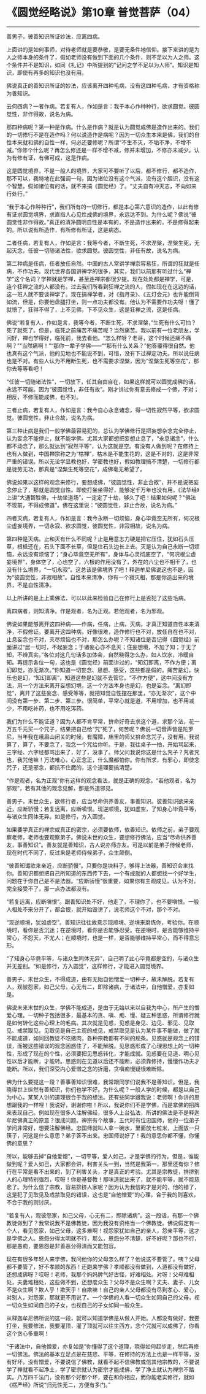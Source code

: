 # 《圆觉经略说》第10章 普觉菩萨（04）

------

善男子，彼善知识所证妙法，应离四病。

上面讲的是如何事师，对待老师就是要恭敬，是要无条件地信仰。接下来讲的是为人之师本身的条件了，假如老师没有做到下面的几个条件，则不足以为人之师。这个条件并不是知识，如同《礼记》中所提到的“记问之学不足以为人师”。知识是知识，即使有再多的知识也没有用。

佛说真正的善知识所证的妙法，应该离开四种毛病，没有这四种毛病，才有资格称为善知识。

云何四病？一者作病。若复有人，作如是言：我于本心作种种行，欲求圆觉。彼圆觉性，非作得故，说名为病。

那四种病呢？第一种是作病。什么是作病？就是认为圆觉成佛是造作出来的。我们的一切修行不是在造作吗？何以说造作是病呢？因为一切众生本来是佛，我们的自性本来就和佛的自性一样，何必还要修呢？所谓“不生不灭，不垢不净，不增不减。”你修个什么呢？再怎么修还是一样不增不减，修并未增加，不修亦未减少。认为有修有证，有佛可成，这是作病。

这是圆觉境界，不是一般人的境界，大家可不要听了以后，都不修行，都不造作，那不可以，我特地在此强调一句，因为诸位没有这个气派，没有这个胆识，没有这个智慧。假如诸位有的话，就不来搞《圆觉经》了。“丈夫自有冲天志，不向如来行处行。”

“我于本心作种种行”，我们所有的一切修行，都是本心第六意识的造作，以此有修有证求圆觉境界，求直指人心见性成佛的境界，永远达不到。为什么呢？佛说“彼圆觉性非作得故。”真正的清净圆明自性是本有的，不是造作出来的，不是修得起来的。所以说有所造作，有所修有所证，这是病态。

二者任病，若复有人，作如是言：我等今者，不断生死，不求涅槃，涅槃生死，无起灭念，任彼一切随诸法性，欲求圆觉。彼圆觉性，非任有故，说名为病。

第二种病是任病，任者放任自然。中国的古人常讲学禅宗容易狂，所谓的狂就是任病，不作功夫。现代世界各国讲禅学的很多，其实，我们以前那有听过什么“禅学”这个名词？学禅就是学禅，甚至连禅宗都很少提。现在处处都是禅学，可是，连个狂禅之流的人都没有。过去我们所看到狂禅之流的人，假如现在在这边的话，这一班人就不要谈禅学了。现在搞禅学者，对《指月录》、《五灯会元》也许能倒背如流，但是，你要他盘腿打坐，则一点功夫都没有。他认为不需要作功夫呀！懂了就悟了，狂得不得了，上不见佛，下不见众生，这是狂禅之流，这是任病。

佛说“若复有人，作如是言，我等今者，不断生死，不求涅槃，”生死有什么可怕？死了就死了。但是，临死之前痛苦不痛苦呢？当然痛苦。我以前有一位老朋友，学问好，禅也学得好，临死前，我去看他。“怎么样呀？老哥，这个时候还痛不痛啊？”“当然痛啊！”“那你一辈子学佛——”“那有什么关系？”他答覆得很自然。他也真有这个气派，他的见地也不能说不到，可惜，没有下过禅定功夫。所以说任病也是不对。有些人认为不用断生死，也不需要求涅槃，因为“涅槃生死等空花”，那你去等等看吧！

“任彼一切随诸法性”，一切放下，任其自由自在，如果这样就可以圆觉成佛的话，永远不可能。因为“彼圆觉性，非任有故”。刚才讲过你有意去修成一个佛，不对；相反，不修而能成佛，也不对。

三者止病，若复有人，作如是言：我今自心永息诸念，得一切性寂然平等，欲求圆觉。彼圆觉性，非止合故，说名为病。

第三种止病是我们一般学佛最容易犯的，总认为学佛修行是把妄想杂念完全停止，认为妄念不能停止，就不能学佛。尤其大家都想把妄想止息了，“永息诸念”，什么都不动念了，那么就达到“寂然平等”，认为这就是空。有没有人做到呢？在修持上也有人做到，中国禅宗称之为“枯禅”，枯木是不能生花的，这是不对的，这是非常严重的错误。所以无论学显教也好，学密教也好，假如教理搞不清楚，一切修行都是徒劳无功，那真是“涅槃生死等空花”，成佛毫无希望了。

佛说如果以这样的观念来修行，要想成佛，“彼圆觉性，非止合故”，并不是说把妄念停止了，那就是圆觉自性。即使打坐坐得好，能够定千万年也没有用，《法华经》上讲“大通智胜佛，十劫坐道场”，一定定了十劫，够久了吧！结果如何呢？“佛法不现前，不得成佛道”。佛在这里说：“彼圆觉性，非止合故，说名为病。”

四者灭病，若复有人，作如是言：我今永断一切烦恼，身心毕竟空无所有，何况根尘虚妄境界，一切永寂、欲求圆觉，彼圆觉性，非寂相故，说名为病。

第四种是灭病。止和灭有什么不同呢？止是用意志力硬是把它压住，犹如石头压草，根柢还在，石头下面不长草，但是住石头边长上去。灭是认为自己永断一切烦恼，永远没有烦恼了；“身心毕竟空无所有”，身体与心灵彻底空了，“何况根尘虚妄境界”，身体空了，心也空了，六根的作用没有了，外在的六尘也不相干了，也没有什么境界，“一切永寂”。这总该是佛境界了吧！释迦牟尼佛说这也不是，因为“彼圆觉性，非寂相故”。自性本来清净，你有一个寂灭相，那是你造出来的境界，不是自性清净。

以上所讲的是上上乘佛法，可以以此来检验自己在修行上是否犯了这些毛病。

离四病者，则知清净。作是观者，名为正观。若他观者，名为邪观。

佛说如果能够离开这四种病——作病，任病，止病，灭病，才真正知道自性本来清净，不假修证。要离开这四种病，好像很难，造作修行也不对，放任自在也不对，止息妄念也不对，灭尽烦恼也不对，那怎么办呢？不知诸位是否记得《圆觉经》前面讲过“居一切时，不起妄念；于诸妄心亦不息灭；住妄想境，不加了知；于无了知，不辨真实。”各位对这几句话多加体会，自然晓得怎么办，如人饮水，冷暖自知。再提示各位一句，这也是《圆觉经》前面讲过的，“知幻即离，不作方便；离幻即觉，亦无渐次。”你知道一切妄念、思想、感受，这些都是假的，痛苦是幻，快乐也是幻，“知幻即离”，知道这些是幻就不去管它。“不作方便”，这中间没有方法，用一个方法来离开妄想幻境，这一个方法本身也是幻，也是妄念。“离幻即觉”，离开了这些妄念、感受等等，就把知觉自性摆在那里，“亦无渐次”，这个中间没有第一步、第二步、第三步。很简单，平常心就是道，不用增加，也不用减少，不用吃补药，也不用吃泻药。

我们为什么不能证道？因为人都不肯平常，拚命好奇去求这个道，求那个法，花一万五千元买一个咒子，结果把自己给“咒”死了，何苦呢？佛说一切音声皆是陀罗尼，当年我在峨眉山闭关的时候，有魔障，庙里的师父拚命念咒子，没有用。我说算了，算了，不要念了，我念一个咒给你听。于是，我往桌子一拍，开始骂起来，三字经、六字经都骂出来了，好了，没事了。师父问我说你这是什么咒子？咒者咒也，我咒他嘛！万法唯心，心正念正，什么魔都怕你。你有所求，有邪心，即使念咒子，还是邪念，都抗不住魔的，这个道理要搞清楚。

“作是观者，名为正观”你有这样的观念看法，就是正确的观念。“若他观者，名为邪观”，若有其他的观念见解，那是外道邪见。

善男子，末世众生，欲修行者，应当尽命供养善友，事善知识。彼善知识欲来亲近，应断骄慢；若复远离，应断嗔恨。现逆顺境，犹如虚空，了知身心毕竟平等，与诸众生同体无异。如是修行，方入圆觉。

如果要学真正的禅宗或真正的密宗，必须要依师，依善知识。依师之前，弟子要观察老师，老师也要观察弟子。佛说末世的众生，要想修行佛法，应当“尽命供养善友，事善知识”。善友就是善知识，古人说亦师亦友。可是以前是弟子侍候老师，现在时代不同了，反过来是老师侍候弟子，众生颠倒。

“彼善知谶欲来亲近，应断骄慢”。只要你是块料子，够得上法器，善知识会来找你。善知识都想把自己所知道的东西传下去，一个有成就的人都想找一个好学生，问题在于你自己是不是法器。“应断骄慢”很重要，如果你有主观成见，认为不对，完全接受不了，那一点办法都没有。

“若复远离，应断嗔恨”。跟善知识处不好，他走了，不理你了，也不要嗔恨。一般人相处不来分开了，都会恨，就开始毁谤了，说老师这个不对，那个不对。

“现逆顺境，犹如虚空”。善知识往往故意示现顺境、逆境来磨练你，考验你。在顺境时，看你是否沉迷；在逆境时，看你是否能够忍受。在逆境时，是否能够维持平常心，不怨天，不尤人；在顺境时，也是一样，是否能够维持平常心，而不得意忘形。

“了知身心毕竟平等，与诸众生同体无异”，自己明了此心毕竟都是空的，与诸众生并无差别。“如是修行，方入圆觉”，这样修行，才能进入圆觉境界。

善男子，末世众生，不得成道，由有无始自他憎爱一切种子，故未解脱。若复有人，观彼怨家，如己父母，心无有二，即除诸病，于诸法中，自他憎爱，亦复如是。

佛说未来末世的众生，学佛不能成道，是由于无始以来以自我为中心，所产生的憎爱心理。一切种子包括很多，最基本的贪、嗔、痴、慢、疑五种思惑，所谓修行就是如何转化这些心理上的毛病。其次就是见惑，见惑是身见、边见、邪见、见取见、戒禁取见。见取见是自己主观的成见，戒禁取见是认为某件事不能做，做了就不能成道，如同回教徒不吃猪肉，各种宗教都有不同的规条。见惑就是观念上的错误，而被这些错误的观念困惑住了，不能解脱。见思惑形成了心理思想上的一切种性，形成了现在的个性，必须要把见思惑转化，才能成就。见惑要在见道、明心见性以后才能断，才能转。思惑则在见道以后还不能断，必须靠修持，慢慢作功夫才能断。所以，我们深受内心爱憎之念的折磨，贪嗔痴慢疑很难断除。

佛为什么要提这一段？善事善知识很难，我常跟同学们说我不是善知识。但是，我晓得世上纵然有善知识，你们也学不好。为什么呢？一般人学的时候，都是以自己为中心，某某人讲的道理很合于我的想法。还有些同学跟我说：老师啊！你讲的思想跟我的一样哩！我说好，谢谢你啦！所以，我说你们不是学佛，而是拿佛的招牌来表现自己。例如现在很多人注解佛经，很多人上台弘法，所讲的佛法是不是释迦牟尼佛真正的原意？很成问题。禅宗有个故事，五代时有位忠国师，他的一位弟子学问非常好，想要注解佛经。忠国师就叫人拿一碗水，里面放七粒米，上面放一只筷子，问这是什么意思？弟子答不出来。忠国师说好了！我的意思你都不懂，你懂佛的意思？

所以，能够去掉“自他爱憎”，一切平等，爱人如己，才是学佛的行为。但是，谁能做到呢？爱人如己，大家都会讲，利害关头一到，当然是我第一，那里还有你？修行在平常是看不出来的，到了利害关头，才是真正的考验。尤其是宗教徒，排挤别人的心理特别强烈，哎呀！你是基督教！那味道就出来了，就不能平等，就不能慈悲了。为什么信了宗教，容易排挤人家呢？因为认为我信的才是对的，他的错了，这是犯了见取见及戒禁取见的错误，这也是“自他憎爱”的心理，合于我的则喜欢，不合于我的则讨厌。

“若复有人，观彼怨家，如己父母，心无有二，即除诸病”。这一段话，有那一个佛教徒做到了？我常说我不是佛教徒，因为我没有资格当一个佛教徒。佛说假定有一个人，看见怨家，如己父母，这多难啊！视怨家犹如自己的亲人，怨亲平等，这才是学佛之人。恩怨分得太明就不行，那么，恩怨分不清楚，好不好呢？那也不行，那是愚痴，要恩怨是非善恶分得清而又能包容。

现在有很多年轻人来学佛，我问他你的父母怎么样了？他说这不要管了。咦？父母都不要管了，好不孝顺的东西！还跑来学佛？孝顺都没有做到，人道都没有做好，还想成佛呀？哎呀！老师，我那个妈妈脾气好古怪，好难相处。对呀！父母难相处，夫妻难相处，这些做不到，还想度众生？父母不是众生啊？丈夫、妻子、儿女不是众生啊？欺人乎！欺天乎！自欺嘛！自己的亲人父母都没有尽到孝心、爱心，对别人，对怨家，那就更不用说了。一个学佛的人看一切众生如同自己的父母，视一切众生如同自己的子女，也视自己的子女如同一般众生。

从释迦牟尼佛所说的这一段，就可以知道学佛是从做人开始。人都没有做好，我要打坐，我要修法，我要灌顶，灌了顶就可以往生西方，念个咒就可以成佛了，你看这个贪心多重啊！

“于诸法中，自他憎爱，亦复如是”你懂得了这个道理，晓得如何起步走，然后再修一切佛法。佛法的基本立足点是在慈悲、平等，在修持的方法上也是一样平等，没有好坏，没有憎爱，不要说信了佛教，就看不起不信佛教或信其他宗教的，不要说学了禅就看不起净土，学了密宗就认为密宗才能成佛，学了净土就认为禅宗不踏实。八万四千法门，没有那个好那个坏，要在和你相应，而你能老实修行，就如《楞严经》所说“归元性无二，方便有多门。”


